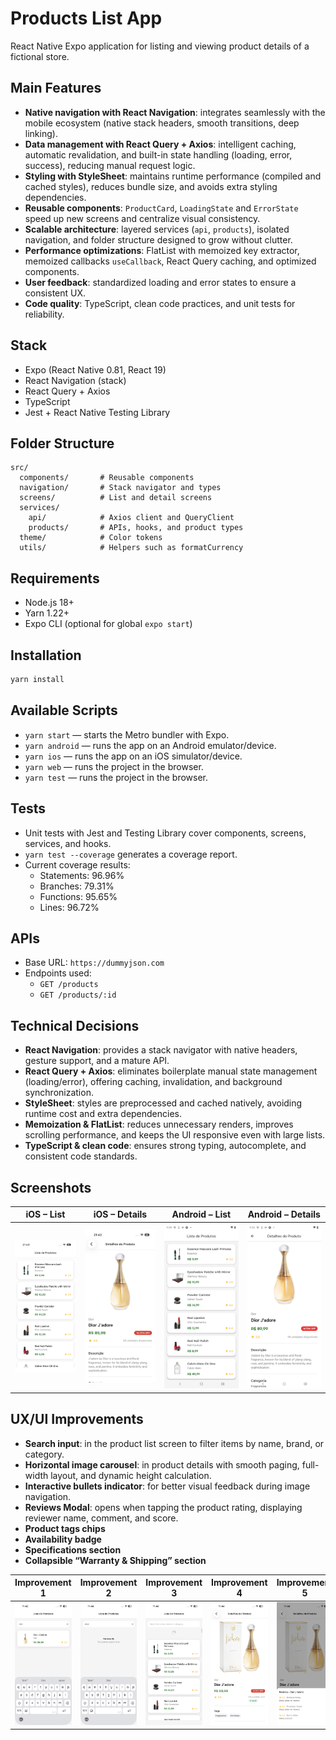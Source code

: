# Products List App

React Native Expo application for listing and viewing product details of a fictional store.

## Main Features
- **Native navigation with React Navigation**: integrates seamlessly with the mobile ecosystem (native stack headers, smooth transitions, deep linking).
- **Data management with React Query + Axios**: intelligent caching, automatic revalidation, and built-in state handling (loading, error, success), reducing manual request logic.
- **Styling with StyleSheet**: maintains runtime performance (compiled and cached styles), reduces bundle size, and avoids extra styling dependencies.
- **Reusable components**: `ProductCard`, `LoadingState` and `ErrorState` speed up new screens and centralize visual consistency.
- **Scalable architecture**: layered services (`api`, `products`), isolated navigation, and folder structure designed to grow without clutter.
- **Performance optimizations**: FlatList with memoized key extractor, memoized callbacks `useCallback`, React Query caching, and optimized components.
- **User feedback**: standardized loading and error states to ensure a consistent UX.
- **Code quality**: TypeScript, clean code practices, and unit tests for reliability.

## Stack
- Expo (React Native 0.81, React 19)
- React Navigation (stack)
- React Query + Axios
- TypeScript
- Jest + React Native Testing Library

## Folder Structure
```
src/
  components/       # Reusable components
  navigation/       # Stack navigator and types
  screens/          # List and detail screens
  services/
    api/            # Axios client and QueryClient
    products/       # APIs, hooks, and product types
  theme/            # Color tokens
  utils/            # Helpers such as formatCurrency
```

## Requirements
- Node.js 18+
- Yarn 1.22+
- Expo CLI (optional for global `expo start`)

## Installation
```bash
yarn install
```

## Available Scripts
- `yarn start` — starts the Metro bundler with Expo.
- `yarn android` — runs the app on an Android emulator/device.
- `yarn ios` — runs the app on an iOS simulator/device.
- `yarn web` — runs the project in the browser.
- `yarn test` — runs the project in the browser.

## Tests
- Unit tests with Jest and Testing Library cover components, screens, services, and hooks.
- `yarn test --coverage` generates a coverage report.
- Current coverage results:
  - Statements: 96.96%
  - Branches: 79.31%
  - Functions: 95.65%
  - Lines: 96.72%

## APIs
- Base URL: `https://dummyjson.com`
- Endpoints used:
  - `GET /products`
  - `GET /products/:id`

## Technical Decisions
- **React Navigation**: provides a stack navigator with native headers, gesture support, and a mature API.
- **React Query + Axios**: eliminates boilerplate manual state management (loading/error), offering caching, invalidation, and background synchronization.
- **StyleSheet**: styles are preprocessed and cached natively, avoiding runtime cost and extra dependencies.
- **Memoization & FlatList**: reduces unnecessary renders, improves scrolling performance, and keeps the UI responsive even with large lists.
- **TypeScript & clean code**: ensures strong typing, autocomplete, and consistent code standards.

## Screenshots

 iOS – List | iOS – Details | Android – List | Android – Details |
|---|---|---|---|
| <img src="docs/Screenshot_iOS_1.png" width="260" /> | <img src="docs/Screenshot_iOS_2.png" width="260" /> | <img src="docs/Screenshot_Android_1.png" width="260" /> | <img src="docs/Screenshot_Android_2.png" width="260" /> |

## UX/UI Improvements

- **Search input**: in the product list screen to filter items by name, brand, or category.
- **Horizontal image carousel**: in product details with smooth paging, full-width layout, and dynamic height calculation.
- **Interactive bullets indicator**: for better visual feedback during image navigation.
- **Reviews Modal**: opens when tapping the product rating, displaying reviewer name, comment, and score.
- **Product tags chips**
- **Availability badge**
- **Specifications section**
- **Collapsible “Warranty & Shipping” section**

| Improvement 1 | Improvement 2 | Improvement 3 | Improvement 4 | Improvement 5 | Improvement 6 |
|:---:|:---:|:---:|:---:|:---:|:---:|
| <img src="docs/improvement_1.png" width="260" /> | <img src="docs/improvement_2.png" width="260" /> | <img src="docs/improvement_3.png" width="260" /> | <img src="docs/improvement_4.png" width="260" /> | <img src="docs/improvement_5.png" width="260" /> | <img src="docs/improvement_6.png" width="260" /> |